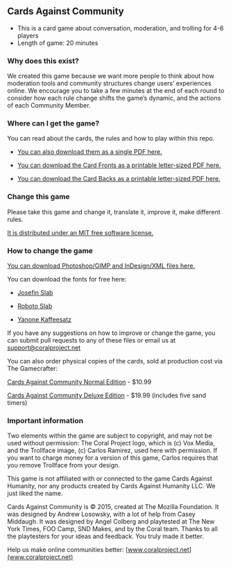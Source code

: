 ## Cards Against Community

* This is a card game about conversation, moderation, and trolling for 4-6 players
* Length of game: 20 minutes

### Why does this exist?

We created this game because we want more people to think about how moderation tools and community structures change users’ experiences online. We encourage you to take a few minutes at the end of each round to consider how each rule change shifts the game’s  dynamic, and the actions of each Community Member.

### Where can I get the game?

You can read about the cards, the rules and how to play within this repo. 

* [You can also download them as a single PDF here.](https://coralproject.net/wp-content/uploads/2015/12/cards-against-community-instructions.pdf)

* [You can download the Card Fronts as a printable letter-sized PDF here.](http://blog.coralproject.net/wp-content/uploads/2017/09/cardsfront-new.pdf)
* [You can download the Card Backs as a printable letter-sized PDF here.](https://coralproject.net/wp-content/uploads/2015/12/cards_back.pdf)

### Change this game

Please take this game and change it, translate it, improve it, make different rules. 

[It is distributed under an MIT free software license.](www.opensource.org/licenses/MIT )

### How to change the game

[You can download Photoshop/GIMP and InDesign/XML files here.](https://drive.google.com/folderview?id=0B-YwU3Yq1-PpaUVmN2ZWQkhIRmM&usp=sharing)

You can download the fonts for free here:

* [Josefin Slab](https://www.google.com/fonts/specimen/Josefin+Slab)

* [Roboto Slab](https://www.google.com/fonts/specimen/Roboto+Slab)

* [Yanone Kaffeesatz](http://www.yanone.de/typedesign/kaffeesatz/)

If you have any suggestions on how to improve or change the game, you can submit pull requests to any of these files or email us at
support@coralproject.net

You can also order physical copies of the cards, sold at production cost via The Gamecrafter:

[Cards Against Community Normal Edition](https://www.thegamecrafter.com/games/cards-against-community-standard-edition) - $10.99 

[Cards Against Community Deluxe Edition](https://www.thegamecrafter.com/games/cards-against-community-deluxe) - $19.99
(includes five sand timers)

### Important information

Two elements within the game are subject to copyright, and may not be used without permission: The Coral Project logo, which is (c) Vox Media, and the Trollface image, (c) Carlos Ramirez, used here with permission. If you want to charge money for a version of this game, Carlos requires that you remove Trollface from your design.

This game is not affiliated with or connected to the game Cards Against Humanity, nor any products created by Cards Against Humanity LLC. We just liked the name. 

Cards Against Community is © 2015, created at The Mozilla Foundation. It was designed by Andrew Losowsky, with a lot of help from Casey Middaugh. It was designed by Angel Colberg and playtested at The New York Times, FOO Camp, SND Makes, and by the Coral team. Thanks to all the playtesters for your ideas and feedback. You truly made it better.

Help us make online communities better: [www.coralproject.net](www.coralproject.net)
